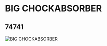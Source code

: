 # BIG CHOCKABSORBER
## 74741
![BIG CHOCKABSORBER](https://lc-www-live-s.legocdn.com/media/bricks/5/2/74741.jpg)